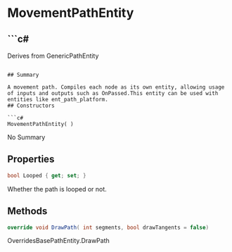 # MovementPathEntity

## ```c#
Derives from GenericPathEntity
```

## Summary

A movement path. Compiles each node as its own entity, allowing usage of inputs and outputs such as OnPassed.This entity can be used with entities like ent_path_platform.
## Constructors

```c#
MovementPathEntity( ) 
```
No Summary
## Properties

```c#
bool Looped { get; set; } 
```
Whether the path is looped or not.
## Methods

```c#
override void DrawPath( int segments, bool drawTangents = false) 
```
OverridesBasePathEntity<T>.DrawPath
